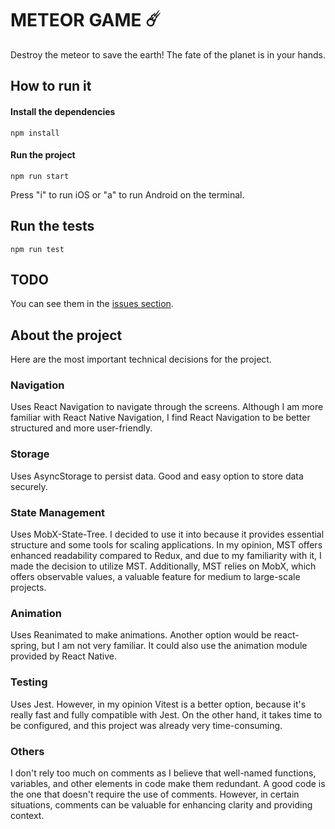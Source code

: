 # METEOR GAME ☄️

Destroy the meteor to save the earth! The fate of the planet is in your hands.

## How to run it

#### Install the dependencies

    npm install

#### Run the project

    npm run start

Press "i" to run iOS or "a" to run Android on the terminal.

## Run the tests

    npm run test

## TODO

You can see them in the [issues section](https://github.com/agestaun/meteor/issues?q=is%3Aissue).

## About the project

Here are the most important technical decisions for the project.

### Navigation

Uses React Navigation to navigate through the screens. Although I am more familiar with React Native Navigation, I find React Navigation to be better structured and more user-friendly.

### Storage

Uses AsyncStorage to persist data. Good and easy option to store data securely.

### State Management

Uses MobX-State-Tree. I decided to use it into because it provides essential structure and some tools for scaling applications. In my opinion, MST offers enhanced readability compared to Redux, and due to my familiarity with it, I made the decision to utilize MST. Additionally, MST relies on MobX, which offers observable values, a valuable feature for medium to large-scale projects.

### Animation

Uses Reanimated to make animations. Another option would be react-spring, but I am not very familiar. It could also use the animation module provided by React Native.

### Testing

Uses Jest. However, in my opinion Vitest is a better option, because it's really fast and fully compatible with Jest. On the other hand, it takes time to be configured, and this project was already very time-consuming.

### Others

I don't rely too much on comments as I believe that well-named functions, variables, and other elements in code make them redundant. A good code is the one that doesn't require the use of comments.
However, in certain situations, comments can be valuable for enhancing clarity and providing context.
